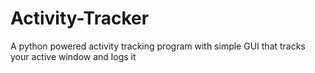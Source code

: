# Activity-Tracker
A python powered activity tracking program with simple GUI that tracks your active window and logs it
